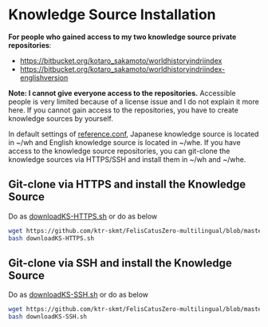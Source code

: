 # Knowledge Source Installation
**For people who gained access to my two knowledge source private repositories**:
* https://bitbucket.org/kotaro_sakamoto/worldhistoryindriindex
* https://bitbucket.org/kotaro_sakamoto/worldhistoryindriindex-englishversion

**Note: I cannot give everyone access to the repositories.** Accessible people is very limited because of a license issue and I do not explain it more here. If you cannot gain access to the repositories, you have to create knowledge sources by yourself.

In default settings of [reference.conf](https://github.com/ktr-skmt/FelisCatusZero-multilingual/blob/master/src/main/resources/reference.conf), Japanese knowledge source is located in ~/wh and English knowledge source is located in ~/whe.
If you have access to the knowledge source repositories, you can git-clone the knowledge sources via HTTPS/SSH and install them in ~/wh and ~/whe.

## Git-clone via HTTPS and install the Knowledge Source
Do as [downloadKS-HTTPS.sh](https://github.com/ktr-skmt/FelisCatusZero-multilingual/blob/master/tutorial/script/downloadKS-HTTPS.sh) or do as below
```bash
wget https://github.com/ktr-skmt/FelisCatusZero-multilingual/blob/master/tutorial/script/downloadKS-HTTPS.sh
bash downloadKS-HTTPS.sh
```

## Git-clone via SSH and install the Knowledge Source
Do as [downloadKS-SSH.sh](https://github.com/ktr-skmt/FelisCatusZero-multilingual/blob/master/tutorial/script/downloadKS-SSH.sh) or do as below
```bash
wget https://github.com/ktr-skmt/FelisCatusZero-multilingual/blob/master/tutorial/script/downloadKS-SSH.sh
bash downloadKS-SSH.sh
```
